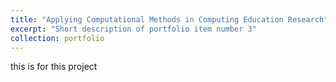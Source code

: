 ```yaml
---
title: "Applying Computational Methods in Computing Education Research"
excerpt: "Short description of portfolio item number 3"
collection: portfolio
---
```

this is for this project
